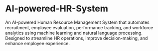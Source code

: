 # AI-powered-HR-System
An AI-powered Human Resource Management System that automates recruitment, employee evaluation, performance tracking, and workforce analytics using machine learning and natural language processing. Designed to streamline HR operations, improve decision-making, and enhance employee experience.
